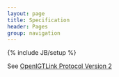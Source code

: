 ```yaml
---
layout: page
title: Specification
header: Pages
group: navigation
---
```

{% include JB/setup %}

See [OpenIGTLink Protocol Version 2](http://www.na-mic.org/Wiki/index.php/OpenIGTLink/ProtocolV2/Index)




